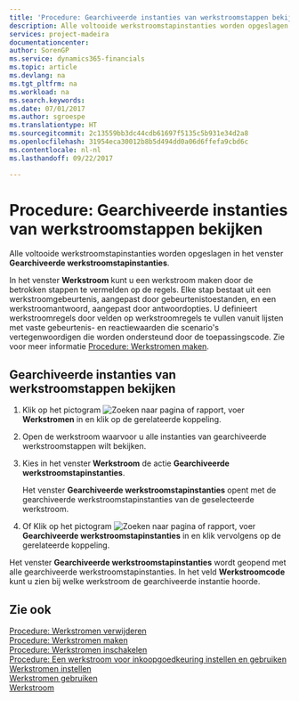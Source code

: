 ```yaml
---
title: 'Procedure: Gearchiveerde instanties van werkstroomstappen bekijken | Microsoft Docs'
description: Alle voltooide werkstroomstapinstanties worden opgeslagen in het venster **Gearchiveerde werkstroomstapinstanties**.
services: project-madeira
documentationcenter: 
author: SorenGP
ms.service: dynamics365-financials
ms.topic: article
ms.devlang: na
ms.tgt_pltfrm: na
ms.workload: na
ms.search.keywords: 
ms.date: 07/01/2017
ms.author: sgroespe
ms.translationtype: HT
ms.sourcegitcommit: 2c13559bb3dc44cdb61697f5135c5b931e34d2a8
ms.openlocfilehash: 31954eca30012b8b5d494dd0a06d6ffefa9cbd6c
ms.contentlocale: nl-nl
ms.lasthandoff: 09/22/2017

---
```

# <a name="how-to-view-archived-workflow-step-instances"></a>Procedure: Gearchiveerde instanties van werkstroomstappen bekijken
Alle voltooide werkstroomstapinstanties worden opgeslagen in het venster **Gearchiveerde werkstroomstapinstanties**.  

 In het venster **Werkstroom** kunt u een werkstroom maken door de betrokken stappen te vermelden op de regels. Elke stap bestaat uit een werkstroomgebeurtenis, aangepast door gebeurtenistoestanden, en een werkstroomantwoord, aangepast door antwoordopties. U definieert werkstroomregels door velden op werkstroomregels te vullen vanuit lijsten met vaste gebeurtenis- en reactiewaarden die scenario's vertegenwoordigen die worden ondersteund door de toepassingscode. Zie voor meer informatie [Procedure: Werkstromen maken](across-how-to-create-workflows.md).  

## <a name="to-view-archived-workflow-step-instances"></a>Gearchiveerde instanties van werkstroomstappen bekijken  
1.  Klik op het pictogram ![Zoeken naar pagina of rapport](media/ui-search/search_small.png "pictogram Zoeken naar pagina of rapport"), voer **Werkstromen** in en klik op de gerelateerde koppeling.  
2.  Open de werkstroom waarvoor u alle instanties van gearchiveerde werkstroomstappen wilt bekijken.  
3.  Kies in het venster **Werkstroom** de actie **Gearchiveerde werkstroomstapinstanties**.  

    Het venster **Gearchiveerde werkstroomstapinstanties** opent met de gearchiveerde werkstroomstapinstanties van de geselecteerde werkstroom.  
4.  Of Klik op het pictogram ![Zoeken naar pagina of rapport](media/ui-search/search_small.png "pictogram Zoeken naar pagina of rapport"), voer **Gearchiveerde werkstroomstapinstanties** in en klik vervolgens op de gerelateerde koppeling.  

Het venster **Gearchiveerde werkstroomstapinstanties** wordt geopend met alle gearchiveerde werkstroomstapinstanties. In het veld **Werkstroomcode** kunt u zien bij welke werkstroom de gearchiveerde instantie hoorde.  

## <a name="see-also"></a>Zie ook  
 [Procedure: Werkstromen verwijderen](across-how-to-delete-workflows.md)   
 [Procedure: Werkstromen maken](across-how-to-create-workflows.md)   
 [Procedure: Werkstromen inschakelen](across-how-to-enable-workflows.md)   
 [Procedure: Een werkstroom voor inkoopgoedkeuring instellen en gebruiken](walkthrough-setting-up-and-using-a-purchase-approval-workflow.md)   
 [Werkstromen instellen](across-set-up-workflows.md)   
 [Werkstromen gebruiken](across-use-workflows.md)   
 [Werkstroom](across-workflow.md)

